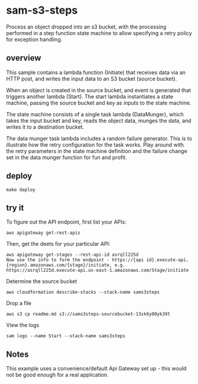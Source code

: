 # sam-s3-steps

Process an object dropped into an s3 bucket, with the processing performed in a step function state machine to allow specifying a retry policy for exception handling.

## overview

This sample contains a lambda function (Initiate) that receives data via an HTTP post, and writes the input data to an S3 bucket (source bucket).

When an object is created in the source bucket, and event is generated that triggers another lambda (Start). The start lambda instantiates a state machine, passing the source bucket and key as inputs to the state machine.

The state machine consists of a single task lambda (DataMunger), which takes the input bucket and key, reads the object data, munges the data, and writes it to a destination bucket.

The data munger task lambda includes a random failure generator. This is to illustrate how the retry configuration for the task works. Play around with the retry parameters in the state machine definition and the failure change set in the data munger function for fun and profit.

## deploy

```console
make deploy
```

## try it

To figure out the API endpoint, first list your APIs:

```console
aws apigateway get-rest-apis
```

Then, get the deets for your particular API:

```console
aws apigateway get-stages --rest-api-id asrqll225d
Now use the info to form the endpoint - https://{api id}.execute-api.{region}.amazonaws.com/{stage}/initiate, e.g. https://asrqll225d.execute-api.us-east-1.amazonaws.com/Stage/initiate
```

Determine the source bucket

```console
aws cloudformation describe-stacks --stack-name sams3steps
```

Drop a file

```console
aws s3 cp readme.md s3://sams3steps-sourcebucket-13sk6y00yk39t
```

View the logs

```console
sam logs --name Start --stack-name sams3steps
```


## Notes

This example uses a convenience/default Api Gateway set up - this would not be good enough for a real application.